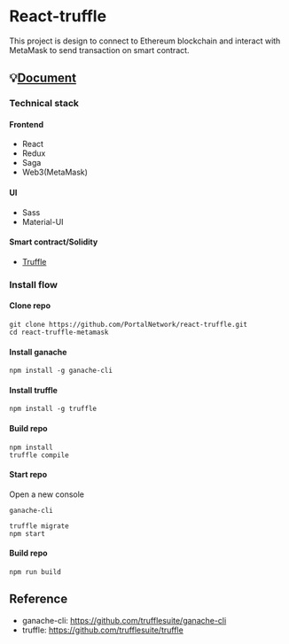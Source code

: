 # React-truffle

This project is design to connect to Ethereum blockchain and interact with MetaMask to send transaction on smart contract.  

## 💡[Document](./DOCUMENT.md)

### Technical stack

#### Frontend
- React
- Redux
- Saga
- Web3(MetaMask)

#### UI
- Sass
- Material-UI

#### Smart contract/Solidity
- [Truffle](./TRUFFLE.md)

### Install flow

#### Clone repo

```
git clone https://github.com/PortalNetwork/react-truffle.git
cd react-truffle-metamask
```

#### Install ganache

```
npm install -g ganache-cli
```

#### Install truffle

```
npm install -g truffle
```

#### Build repo

```
npm install
truffle compile
```

#### Start repo

Open a new console
```
ganache-cli
```

```
truffle migrate
npm start
```

#### Build repo

```
npm run build
```

## Reference

- ganache-cli: https://github.com/trufflesuite/ganache-cli
- truffle: https://github.com/trufflesuite/truffle